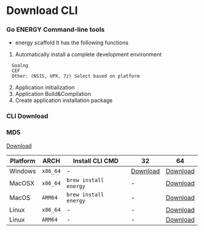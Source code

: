 # Download CLI

### Go ENERGY Command-line tools

- energy scaffold It has the following functions
1. Automatically install a complete development environment
```text
  Goalng
  CEF
  Other: (NSIS, UPX, 7z) Select based on platform
```
2. Application initialization
3. Application Build&Compilation
4. Create application installation package

<script setup>
import DownloadCLIComponent from '../../components/download-cli.vue'
</script>

### CLI Download <DownloadCLIComponent />

### MD5
[Download](https://sourceforge.net/projects/energye/files/cli/md5.txt)

| Platform | ARCH      | Install CLI CMD       | 32                                                                                   | 64                                                                                     |
|----------|-----------|-----------------------|--------------------------------------------------------------------------------------|----------------------------------------------------------------------------------------|
| Windows  | `x86_64`  | -                     | [Download](https://sourceforge.net/projects/energye/files/cli/energy-windows-32.zip) | [Download](https://sourceforge.net/projects/energye/files/cli/energy-windows-64.zip)   |
| MacOSX   | `x86_64`  | `brew install energy` | -                                                                                    | [Download](https://sourceforge.net/projects/energye/files/cli/energy-darwin-64.zip)    |
| MacOS    | `ARM64`   | `brew install energy` | -                                                                                    | [Download](https://sourceforge.net/projects/energye/files/cli/energy-darwinarm-64.zip) |
| Linux    | `x86_64`  | -                     | -                                                                                    | [Download](https://sourceforge.net/projects/energye/files/cli/energy-linux-64.zip)     |
| Linux    | `ARM64`   | -                     | -                                                                                    | [Download](https://sourceforge.net/projects/energye/files/cli/energy-linuxarm-64.zip)  |
